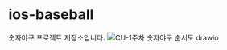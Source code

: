 # ios-baseball
숫자야구 프로젝트 저장소입니다.
![CU-1주차 숫자야구 순서도 drawio](https://user-images.githubusercontent.com/94955378/184056182-596b68da-5edb-48a8-820e-f40c8deeb1fa.png)
